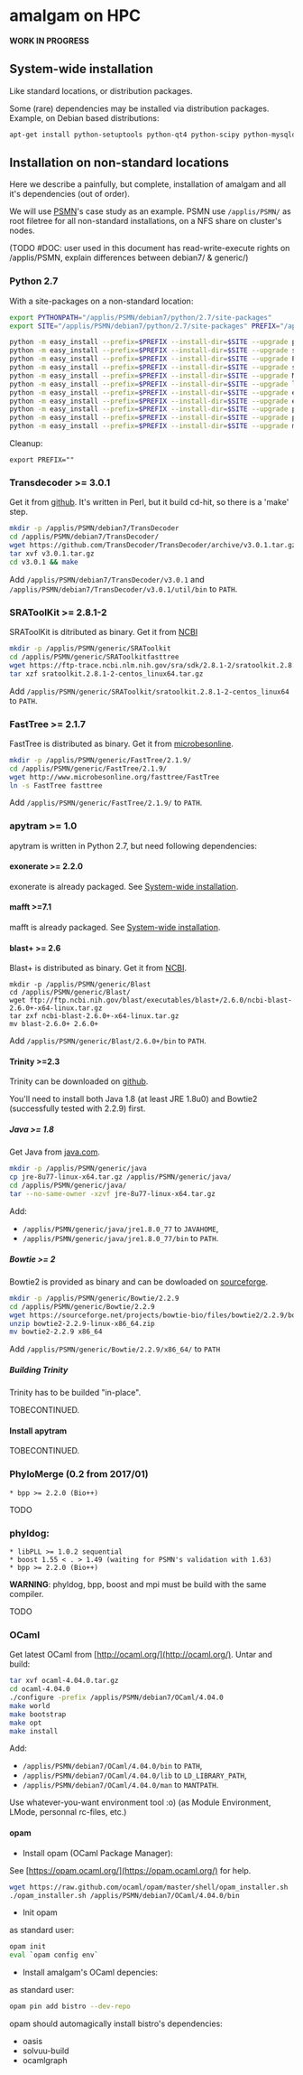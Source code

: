 # amalgam on HPC

**WORK IN PROGRESS**

## System-wide installation

Like standard locations, or distribution packages.

Some (rare) dependencies may be installed via distribution packages. Example, on Debian based distributions:

```sh
apt-get install python-setuptools python-qt4 python-scipy python-mysqldb python-lxml python-pip fasttree exonerate mafft

```

## Installation on non-standard locations

Here we describe a painfully, but complete, installation of amalgam and all it's dependencies (out of order). 

We will use [PSMN](http://www.ens-lyon.fr/PSMN/)'s case study as an example. PSMN use ```/applis/PSMN/``` as root filetree for all non-standard installations, on a NFS share on cluster's nodes. 

(TODO #DOC: user used in this document has read-write-execute rights on /applis/PSMN, explain differences between debian7/ & generic/)

### Python 2.7

With a site-packages on a non-standard location:

```sh
export PYTHONPATH="/applis/PSMN/debian7/python/2.7/site-packages"
export SITE="/applis/PSMN/debian7/python/2.7/site-packages" PREFIX="/applis/PSMN/debian7/python/2.7"

python -m easy_install --prefix=$PREFIX --install-dir=$SITE --upgrade pip
python -m easy_install --prefix=$PREFIX --install-dir=$SITE --upgrade setuptools
python -m easy_install --prefix=$PREFIX --install-dir=$SITE --upgrade PyQt4
python -m easy_install --prefix=$PREFIX --install-dir=$SITE --upgrade scipy
python -m easy_install --prefix=$PREFIX --install-dir=$SITE --upgrade MySQLdb
python -m easy_install --prefix=$PREFIX --install-dir=$SITE --upgrade lxml
python -m easy_install --prefix=$PREFIX --install-dir=$SITE --upgrade ete2
python -m easy_install --prefix=$PREFIX --install-dir=$SITE --upgrade ete3
python -m easy_install --prefix=$PREFIX --install-dir=$SITE --upgrade profileNJ
python -m easy_install --prefix=$PREFIX --install-dir=$SITE --upgrade pandas
python -m easy_install --prefix=$PREFIX --install-dir=$SITE --upgrade matplotlib
```

Cleanup:

```
export PREFIX=""
```

### Transdecoder >= 3.0.1

Get it from [github](https://github.com/TransDecoder/TransDecoder). It's written in Perl, but it build cd-hit, so there is a 'make' step.

```sh
mkdir -p /applis/PSMN/debian7/TransDecoder
cd /applis/PSMN/debian7/TransDecoder/
wget https://github.com/TransDecoder/TransDecoder/archive/v3.0.1.tar.gz
tar xvf v3.0.1.tar.gz
cd v3.0.1 && make
```

Add ```/applis/PSMN/debian7/TransDecoder/v3.0.1``` and ```/applis/PSMN/debian7/TransDecoder/v3.0.1/util/bin``` to ```PATH```.

### SRAToolKit >= 2.8.1-2

SRAToolKit is ditributed as binary. Get it from [NCBI](https://trace.ncbi.nlm.nih.gov/Traces/sra/sra.cgi?view=software)

```sh
mkdir -p /applis/PSMN/generic/SRAToolkit
cd /applis/PSMN/generic/SRAToolkitfasttree
wget https://ftp-trace.ncbi.nlm.nih.gov/sra/sdk/2.8.1-2/sratoolkit.2.8.1-2-centos_linux64.tar.gz
tar xzf sratoolkit.2.8.1-2-centos_linux64.tar.gz
```

Add ```/applis/PSMN/generic/SRAToolkit/sratoolkit.2.8.1-2-centos_linux64``` to ```PATH```.

### FastTree >= 2.1.7

FastTree is distributed as binary. Get it from [microbesonline](http://www.microbesonline.org/fasttree/). 

```sh
mkdir -p /applis/PSMN/generic/FastTree/2.1.9/
cd /applis/PSMN/generic/FastTree/2.1.9/
wget http://www.microbesonline.org/fasttree/FastTree
ln -s FastTree fasttree
```

Add ```/applis/PSMN/generic/FastTree/2.1.9/``` to ```PATH```.

### apytram >= 1.0

apytram is written in Python 2.7, but need following dependencies:

#### exonerate >= 2.2.0

exonerate is already packaged. See [System-wide installation](#system-wide-installation).

#### mafft >=7.1

mafft is already packaged. See [System-wide installation](#system-wide-installation).

#### blast+ >= 2.6

Blast+ is distributed as binary. Get it from [NCBI](https://blast.ncbi.nlm.nih.gov/Blast.cgi).

```
mkdir -p /applis/PSMN/generic/Blast
cd /applis/PSMN/generic/Blast/
wget ftp://ftp.ncbi.nih.gov/blast/executables/blast+/2.6.0/ncbi-blast-2.6.0+-x64-linux.tar.gz
tar zxf ncbi-blast-2.6.0+-x64-linux.tar.gz
mv blast-2.6.0+ 2.6.0+
```

Add ```/applis/PSMN/generic/Blast/2.6.0+/bin``` to ```PATH```.

#### Trinity >=2.3

Trinity can be downloaded on [github](https://github.com/trinityrnaseq/trinityrnaseq/releases). 

You'll need to install both Java 1.8 (at least JRE 1.8u0) and Bowtie2 (successfully tested with 2.2.9) first.

##### Java >= 1.8

Get Java from [java.com](http://javadl.oracle.com/webapps/download/).

```sh
mkdir -p /applis/PSMN/generic/java
cp jre-8u77-linux-x64.tar.gz /applis/PSMN/generic/java/
cd /applis/PSMN/generic/java/
tar --no-same-owner -xzvf jre-8u77-linux-x64.tar.gz
```

Add:
* ```/applis/PSMN/generic/java/jre1.8.0_77``` to ```JAVAHOME```,
* ```/applis/PSMN/generic/java/jre1.8.0_77/bin``` to ```PATH```.

##### Bowtie >= 2

Bowtie2 is provided as binary and can be dowloaded on [sourceforge](http://bowtie-bio.sourceforge.net/bowtie2/index.shtml).

```sh
mkdir -p /applis/PSMN/generic/Bowtie/2.2.9
cd /applis/PSMN/generic/Bowtie/2.2.9
wget https://sourceforge.net/projects/bowtie-bio/files/bowtie2/2.2.9/bowtie2-2.2.9-linux-x86_64.zip
unzip bowtie2-2.2.9-linux-x86_64.zip
mv bowtie2-2.2.9 x86_64
```

Add ```/applis/PSMN/generic/Bowtie/2.2.9/x86_64/``` to ```PATH```

##### Building Trinity

Trinity has to be builded "in-place".

TOBECONTINUED.

#### Install apytram

TOBECONTINUED.

### PhyloMerge (0.2 from 2017/01)
    * bpp >= 2.2.0 (Bio++)

TODO

### phyldog:
    * libPLL >= 1.0.2 sequential
    * boost 1.55 < . > 1.49 (waiting for PSMN's validation with 1.63)
    * bpp >= 2.2.0 (Bio++)

**WARNING**: phyldog, bpp, boost and mpi must be build with the same compiler.

TODO

### OCaml

Get latest OCaml from [http://ocaml.org/](http://ocaml.org/). Untar and build:

```sh
tar xvf ocaml-4.04.0.tar.gz
cd ocaml-4.04.0
./configure -prefix /applis/PSMN/debian7/OCaml/4.04.0
make world
make bootstrap
make opt
make install
```

Add:

* ```/applis/PSMN/debian7/OCaml/4.04.0/bin``` to ```PATH```, 
* ```/applis/PSMN/debian7/OCaml/4.04.0/lib``` to ```LD_LIBRARY_PATH```, 
* ```/applis/PSMN/debian7/OCaml/4.04.0/man``` to ```MANTPATH```. 

Use whatever-you-want environment tool :o) (as Module Environment, LMode, personnal rc-files, etc.)

#### opam

* Install opam (OCaml Package Manager): 

See [https://opam.ocaml.org/](https://opam.ocaml.org/) for help.

```sh
wget https://raw.github.com/ocaml/opam/master/shell/opam_installer.sh
./opam_installer.sh /applis/PSMN/debian7/OCaml/4.04.0/bin
```

* Init opam

as standard user:

```sh
opam init
eval `opam config env`
```

* Install amalgam's OCaml depencies:

as standard user:

```sh
opam pin add bistro --dev-repo
```

opam should automagically install bistro's dependencies:

* oasis
* solvuu-build
* ocamlgraph


